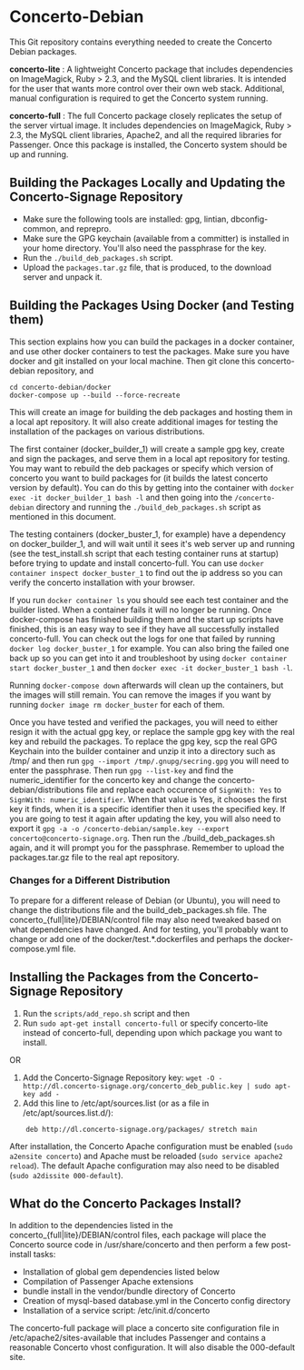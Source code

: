 # Concerto-Debian

This Git repository contains everything needed to create the Concerto Debian packages.

**concerto-lite**
: A lightweight Concerto package that includes dependencies on ImageMagick, Ruby > 2.3, and the MySQL client libraries.  It is intended for the user that wants more control over their own web stack.  Additional, manual configuration is required to get the Concerto system running.

**concerto-full**
: The full Concerto package closely replicates the setup of the server virtual image. It includes dependencies on ImageMagick, Ruby > 2.3, the MySQL client libraries, Apache2, and all the required libraries for Passenger. Once this package is installed, the Concerto system should be up and running.

## Building the Packages Locally and Updating the Concerto-Signage Repository

* Make sure the following tools are installed: gpg, lintian, dbconfig-common, and reprepro.
* Make sure the GPG keychain (available from a committer) is installed in your home directory.  You'll also need the passphrase for the key.
* Run the `./build_deb_packages.sh` script.
* Upload the `packages.tar.gz` file, that is produced, to the download server and unpack it.

## Building the Packages Using Docker (and Testing them)

This section explains how you can build the packages in a docker container, and use other docker containers to test the packages. Make sure you have docker and git installed on your local machine.  Then git clone this concerto-debian repository, and 

```
cd concerto-debian/docker
docker-compose up --build --force-recreate
```

This will create an image for building the deb packages and hosting them in a local apt repository.  It will also create additional images for testing the installation of the packages on various distributions.

The first container (docker_builder_1) will create a sample gpg key, create and sign the packages, and serve them in a local apt repository for testing.  You may want to rebuild the deb packages or specify which version of concerto you want to build packages for (it builds the latest concerto version by default).  You can do this by getting into the container with `docker exec -it docker_builder_1 bash -l` and then going into the `/concerto-debian` directory and running the `./build_deb_packages.sh` script as mentioned in this document.

The testing containers (docker_buster_1, for example) have a dependency on docker_builder_1, and will wait until it sees it's web server up and running (see the test_install.sh script that each testing container runs at startup) before trying to update and install concerto-full.  You can use `docker container inspect docker_buster_1` to find out the ip address so you can verify the concerto installation with your browser.

If you run `docker container ls` you should see each test container and the builder listed.  When a container fails it will no longer be running.  Once docker-compose has finished building them and the start up scripts have finished, this is an easy way to see if they have all successfully installed concerto-full.  You can check out the logs for one that failed by running `docker log docker_buster_1` for example.  You can also bring the failed one back up so you can get into it and troubleshoot by using `docker container start docker_buster_1` and then `docker exec -it docker_buster_1 bash -l`.

Running `docker-compose down` afterwards will clean up the containers, but the images will still remain. You can remove the images if you want by running `docker image rm docker_buster` for each of them.

Once you have tested and verified the packages, you will need to either resign it with the actual gpg key, or replace the sample gpg key with the real key and rebuild the packages.  To replace the gpg key, scp the real GPG Keychain into the builder container and unzip it into a directory such as /tmp/ and then run `gpg --import /tmp/.gnupg/secring.gpg` you will need to enter the passphrase.  Then run `gpg --list-key` and find the numeric_identifier for the concerto key and change the concerto-debian/distributions file and replace each occurence of `SignWith: Yes` to `SignWith: numeric_identifier`. When that value is Yes, it chooses the first key it finds, when it is a specific identifier then it uses the specified key.  If you are going to test it again after updating the key, you will also need to export it `gpg -a -o /concerto-debian/sample.key --export concerto@concerto-signage.org`.  Then run the ./build_deb_packages.sh again, and it will prompt you for the passphrase. Remember to upload the packages.tar.gz file to the real apt repository.

### Changes for a Different Distribution

To prepare for a different release of Debian (or Ubuntu), you will need to change the distributions file and the build_deb_packages.sh file.  The concerto_{full|lite}/DEBIAN/control file may also need tweaked based on what dependencies have changed. And for testing, you'll probably want to change or add one of the docker/test.*.dockerfiles and perhaps the docker-compose.yml file.

## Installing the Packages from the Concerto-Signage Repository

1. Run the `scripts/add_repo.sh` script and then
2. Run `sudo apt-get install concerto-full` or specify concerto-lite instead of concerto-full, depending upon which package you want to install.

OR  

1. Add the Concerto-Signage Repository key: `wget -O - http://dl.concerto-signage.org/concerto_deb_public.key | sudo apt-key add -`
2. Add this line to /etc/apt/sources.list (or as a file in /etc/apt/sources.list.d/):
```
    deb http://dl.concerto-signage.org/packages/ stretch main
```

After installation, the Concerto Apache configuration must be enabled (`sudo a2ensite concerto`) and Apache must be reloaded (`sudo service apache2 reload`). The default Apache configuration may also need to be disabled (`sudo a2dissite 000-default`).

## What do the Concerto Packages Install?

In addition to the dependencies listed in the concerto_{full|lite}/DEBIAN/control files, each package will place the Concerto source code in /usr/share/concerto and then perform a few post-install tasks:

* Installation of global gem dependencies listed below
* Compilation of Passenger Apache extensions
* bundle install in the vendor/bundle directory of Concerto
* Creation of mysql-based database.yml in the Concerto config directory
* Installation of a service script: /etc/init.d/concerto

The concerto-full package will place a concerto site configuration file in /etc/apache2/sites-available that includes Passenger and contains a reasonable Concerto vhost configuration. It will also disable the 000-default site.

